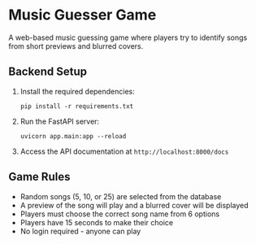 # Music Guesser Game

A web-based music guessing game where players try to identify songs from short previews and blurred covers.

## Backend Setup

1. Install the required dependencies:
   ```
   pip install -r requirements.txt
   ```

2. Run the FastAPI server:
   ```
   uvicorn app.main:app --reload
   ```

3. Access the API documentation at `http://localhost:8000/docs`

## Game Rules

- Random songs (5, 10, or 25) are selected from the database
- A preview of the song will play and a blurred cover will be displayed
- Players must choose the correct song name from 6 options
- Players have 15 seconds to make their choice
- No login required - anyone can play